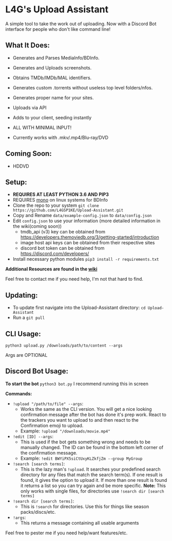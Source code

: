 # L4G's Upload Assistant

A simple tool to take the work out of uploading. Now with a Discord Bot interface for people who don't like command line!

## What It Does:
  - Generates and Parses MediaInfo/BDInfo.
  - Generates and Uploads screenshots.
  - Obtains TMDb/IMDb/MAL identifiers.
  - Generates custom .torrents without useless top level folders/nfos.
  - Generates proper name for your sites.
  - Uploads via API
  - Adds to your client, seeding instantly
  - ALL WITH MINIMAL INPUT!

  - Currently works with .mkv/.mp4/Blu-ray/DVD



## Coming Soon:
  - HDDVD


  

## **Setup:**
   - **REQUIRES AT LEAST PYTHON 3.6 AND PIP3**
   - REQUIRES [mono](https://www.mono-project.com/) on linux systems for BDInfo
   - Clone the repo to your system `git clone https://github.com/L4GSP1KE/Upload-Assistant.git`
   - Copy and Rename `data/example-config.json` to `data/config.json`
   - Edit `config.json` to use your information (more detailed information in the wiki(coming soon))
      - tmdb_api (v3) key can be obtained from https://developers.themoviedb.org/3/getting-started/introduction
      - image host api keys can be obtained from their respective sites
      - discord bot token can be obtained from https://discord.com/developers/
   - Install necessary python modules `pip3 install -r requirements.txt`
   

   **Additional Resources are found in the [wiki](https://github.com/L4GSP1KE/Upload-Assistant/wiki)**
   
   Feel free to contact me if you need help, I'm not that hard to find.

## **Updating:**
  - To update first navigate into the Upload-Assistant directory: `cd Upload-Assistant`
  - Run a `git pull`

  ## **CLI Usage:**
  
  `python3 upload.py /downloads/path/to/content --args`
  
  Args are OPTIONAL


## **Discord Bot Usage:** 
  **To start the bot** `python3 bot.py`
  I recommend running this in screen
  
  **Commands:**
  - `!upload "/path/to/file" --args`: 
      - Works the same as the CLI version. You will get a nice looking confirmation message after the bot has done it's prep work. React to the trackers you want to upload to and then react to the Confirmation emoji to upload.
      - Example: `!upload "/downloads/movie.mp4"`
  - `!edit [ID] --args`:
      - This is used if the bot gets something wrong and needs to be manually changed. The ID can be found in the bottom left corner of the confirmation message.
      - Example: `!edit BWYiPX5siCtUxyKLZkfjZm --group MyGroup`
  - `!search [search terms]`:
      - This is the lazy man's `!upload`. It searches your predefined search directory for any files that match the search term(s). If one result is found, it gives the option to upload it. If more than one result is found it returns a list so you can try again and be more specific. **Note:** This only works with single files, for directories use `!search dir [search terms]`
  - `!search dir [search terms]`:
      - This is `!search` for directories. Use this for things like season packs/discs/etc.
  - `!args`:
      - This returns a message containing all usable arguments

  
  Feel free to pester me if you need help/want features/etc.
